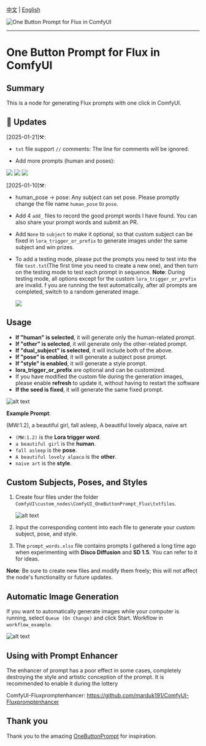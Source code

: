 [中文](README.md) | [English](README-en.md)

![One Button Prompt for Flux in ComfyUI](https://github.com/billwuhao/ComfyUI_OneButtonPrompt_Flux/blob/master/images/example.png)

---

# One Button Prompt for Flux in ComfyUI

## Summary

This is a node for generating Flux prompts with one click in ComfyUI.

## 📣 Updates

[2025-01-21]⚒️: 

- `txt` file support `//` comments: The line for comments will be ignored.

- Add more prompts (human and poses):

![](https://github.com/billwuhao/ComfyUI_OneButtonPrompt_Flux/blob/master/images/2025-01-25_22-47-23.png)
![](https://github.com/billwuhao/ComfyUI_OneButtonPrompt_Flux/blob/master/images/2025-01-25_22-49-40.png)
![](https://github.com/billwuhao/ComfyUI_OneButtonPrompt_Flux/blob/master/images/2025-01-25_22-58-00.png)

[2025-01-10]⚒️: 

- human_pose → pose: Any subject can set pose. Please promptly change the file name `human_pose` to `pose`.

- Add 4 `add_` files to record the good prompt words I have found. You can also share your prompt words and submit an PR.

- Add `None` to `subject` to make it optional, so that custom subject can be fixed in `lora_trigger_or_prefix` to generate images under the same subject and win prizes.

- To add a testing mode, please put the prompts you need to test into the file `test.txt`(The first time you need to create a new one), and then turn on the testing mode to test each prompt in sequence. **Note**: During testing mode, all options except for the custom `lora_trigger_or_prefix` are invalid. f you are running the test automatically, after all prompts are completed, switch to a random generated image.

  ![](https://github.com/billwuhao/ComfyUI_OneButtonPrompt_Flux/blob/master/images/2025-01-10_12-07-54.png)

## Usage

- **If "human" is selected**, it will generate only the human-related prompt.
- **If "other" is selected**, it will generate only the other-related prompt.
- **If "dual_subject" is selected**, it will include both of the above.
- **If "pose" is enabled**, it will generate a subject pose prompt.
- **If "style" is enabled**, it will generate a style prompt.
- **lora_trigger_or_prefix** are optional and can be customized.
- If you have modified the custom file during the generation images, please enable **refresh** to update it, without having to restart the software
- **If the seed is fixed**, it will generate the same fixed prompt.

![alt text](https://github.com/billwuhao/ComfyUI_OneButtonPrompt_Flux/blob/master/images/image-1.png)

**Example Prompt**:  

(MW:1.2), a beautiful girl, fall asleep, A beautiful lovely alpaca, naive art

- `(MW:1.2)` is the **Lora trigger word**.
- `a beautiful girl` is the **human**.
- `fall asleep` is the **pose**.
- `A beautiful lovely alpaca` is the **other**.
- `naive art` is the **style**.

## Custom Subjects, Poses, and Styles

1. Create four files under the folder `ComfyUI\custom_nodes\ComfyUI_OneButtonPrompt_Flux\txtfiles`.

   ![alt text](https://github.com/billwuhao/ComfyUI_OneButtonPrompt_Flux/blob/master/images/image.png)

2. Input the corresponding content into each file to generate your custom subject, pose, and style.

3. The `prompt_words.xlsx` file contains prompts I gathered a long time ago when experimenting with **Disco Diffusion** and **SD 1.5**. You can refer to it for ideas.

**Note**: Be sure to create new files and modify them freely; this will not affect the node's functionality or future updates.

## Automatic Image Generation

If you want to automatically generate images while your computer is running, select `Queue (On Change)` and click Start. Workflow in `workflow_example`.

![alt text](https://github.com/billwuhao/ComfyUI_OneButtonPrompt_Flux/blob/master/images/image-2.png)

## Using with Prompt Enhancer

The enhancer of prompt has a poor effect in some cases, completely destroying the style and artistic conception of the prompt. It is recommended to enable it during the lottery

ComfyUI-Fluxpromptenhancer: https://github.com/marduk191/ComfyUI-Fluxpromptenhancer

## Thank you

Thank you to the amazing [OneButtonPrompt](https://github.com/AIrjen/OneButtonPrompt) for inspiration.